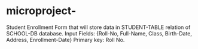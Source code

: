 # microproject-
Student Enrollment Form that will store data in STUDENT-TABLE relation of SCHOOL-DB database.  Input Fields: {Roll-No, Full-Name, Class, Birth-Date, Address, Enrollment-Date}  Primary key: Roll No.
